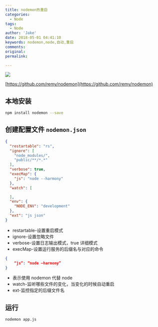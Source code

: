 ```yaml
---
title: nodemon热重启
categories:
  - Node
tags:
  - Node
author: 'Jake'
date: 2018-05-01 04:41:10
keywords: nodemon,node,自动,重启
comments:
original:
permalink:

---
```


![](/images/nodemon热重启/35731649-652807e8-080e-11e8-88fd-1b2f6d553b2d.png)

<!--more-->

[https://github.com/remy/nodemon](https://github.com/remy/nodemon)

## 本地安装

```sh
npm install nodemon --save
```

## 创建配置文件 `nodemon.json`

```json
{
  "restartable": "rs",
  "ignore": [
    "node_modules/",
    "public/**/*.*"
  ],
  "verbose": true,
  "execMap": {
    "js": "node --harmony"
  },
  "watch": [

  ],
  "env": {
    "NODE_ENV": "development"
  },
  "ext": "js json"
}
```

* restartable-设置重启模式
* ignore-设置忽略文件
* verbose-设置日志输出模式，true 详细模式
* execMap-设置运行服务的后缀名与对应的命令
```json
{
	“js”: “node –harmony”
}
```
* 表示使用 nodemon 代替 node
* watch-监听哪些文件的变化，当变化的时候自动重启
* ext-监控指定的后缀文件名

## 运行

```sh
nodemon app.js
```
